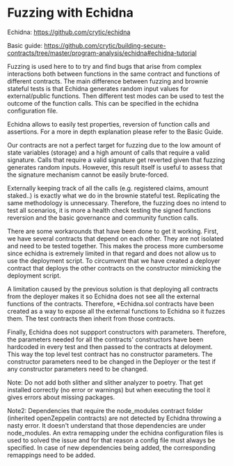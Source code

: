# Fuzzing with Echidna

Echidna: https://github.com/crytic/echidna

Basic guide: https://github.com/crytic/building-secure-contracts/tree/master/program-analysis/echidna#echidna-tutorial

Fuzzing is used here to to try and find bugs that arise from complex interactions both between functions in the same contract and functions of different contracts. The main difference between fuzzing and brownie stateful tests is that Echidna generates random input values for external/public functions. Then different test modes can be used to test the outcome of the function calls. This can be specified in the echidna configuration file.

Echidna allows to easily test properties, reversion of function calls and assertions. For a more in depth explanation please refer to the Basic Guide.

Our contracts are not a perfect target for fuzzing due to the low amount of state variables (storage) and a high amount of calls that require a valid signature. Calls that require a valid signature get reverted given that fuzzing generates random inputs. However, this result itself is useful to assess that the signature mechanism cannot be easily brute-forced.

Externally keeping track of all the calls (e.g. registered claims, amount staked..) is exactly what we do in the brownie stateful test. Replicating the same methodology is unnecessary. Therefore, the fuzzing does no intend to test all scenarios, it is more a health check testing the signed functions reversion and the basic governance and community function calls.

There are some workarounds that have been done to get it working. First, we have several contracts that depend on each other. They are not isolated and need to be tested together. This makes the process more cumbersome since echidna is extremely limited in that regard and does not allow us to use the deployment script. To circumvent that we have created a deployer contract that deploys the other contracts on the constructor mimicking the deployment script.

A limitation caused by the previous solution is that deploying all contracts from the deployer makes it so Echidna does not see all the external functions of the contracts. Therefore, *Echidna.sol contracts have been created as a way to expose all the external functions to Echidna so it fuzzes them. The test contracts then inherit from those contracts.

Finally, Echidna does not suppport constructors with parameters. Therefore, the parameters needed for all the contracts' constructors have been hardcoded in every test and then passed to the contracts at deloyment. This way the top level test contract has no constructor parameters. The constructor parameters need to be changed in the Deployer or the test if any constructor parameters need to be changed.

Note: Do not add both slither and slither analyzer to poetry. That get installed correctly (no error or warnings) but when executing the tool it gives errors about missing packages.

Note2: Dependencies that require the node_modules contract folder (inherited openZeppelin contracts) are not detected by Echidna throwing a nasty error. It doesn't understand that those dependencies are under node_modules. An extra remapping under the echidna configuration files is used to solved the issue and for that reason a config file must always be specified. In case of new dependencies being added, the corresponding remappings need to be added.